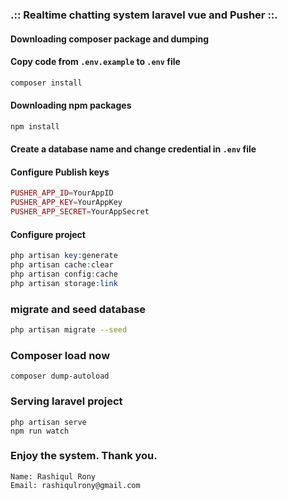 ### .::  Realtime chatting system laravel vue and Pusher  ::.

#### Downloading composer package and dumping
#### Copy code from `.env.example` to `.env` file
~~~bash
composer install
~~~

#### Downloading npm packages
~~~bash
npm install
~~~

#### Create a database name and change credential in `.env` file
#### Configure Publish keys

~~~php
PUSHER_APP_ID=YourAppID
PUSHER_APP_KEY=YourAppKey
PUSHER_APP_SECRET=YourAppSecret
~~~

#### Configure project
~~~php
php artisan key:generate
php artisan cache:clear
php artisan config:cache
php artisan storage:link
~~~

### migrate and seed database
~~~bash
php artisan migrate --seed
~~~

### Composer load now
~~~
composer dump-autoload
~~~

### Serving laravel project
~~~
php artisan serve
npm run watch
~~~

### Enjoy the system. Thank you.
~~~
Name: Rashiqul Rony
Email: rashiqulrony@gmail.com
~~~

